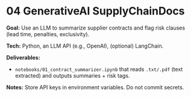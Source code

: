 # 04 GenerativeAI SupplyChainDocs

**Goal:** Use an LLM to summarize supplier contracts and flag risk clauses (lead time, penalties, exclusivity).

**Tech:** Python, an LLM API (e.g., OpenAI), (optional) LangChain.

**Deliverables:**
- `notebooks/01_contract_summarizer.ipynb` that reads `.txt/.pdf` (text extracted) and outputs summaries + risk tags.

**Notes:** Store API keys in environment variables. Do not commit secrets.

